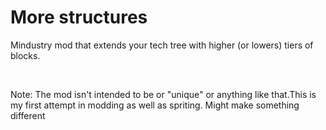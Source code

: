 # More structures
Mindustry mod that extends your tech tree with higher (or lowers) tiers of blocks.















‎

Note: The mod isn't intended to be or "unique" or anything like that.This is my first attempt in modding as well as spriting. Might make something different
